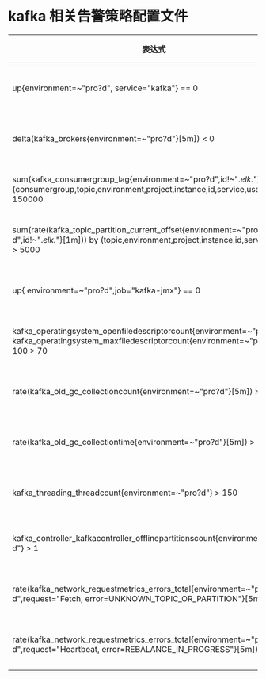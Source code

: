 # kafka 相关告警策略配置文件

| 表达式                                                       | 说明                         | 级别     |
| ------------------------------------------------------------ | ---------------------------- | -------- |
| up{environment=~"pro?d", service="kafka"} == 0                    | 监控客户端挂了         | 严重告警 |
| delta(kafka_brokers{environment=~"pro?d"}[5m]) < 0                          | 在线节点数异常，请检查集群中在线节点数是否正常         | 严重告警 |
| sum(kafka_consumergroup_lag{environment=~"pro?d",id!~".*elk.*"}) by (consumergroup,topic,environment,project,instance,id,service,user) > 150000 | 消费组 topic 堆积数超过15万条        | 严重告警 |
| sum(rate(kafka_topic_partition_current_offset{environment=~"pro?d",id!~".*elk.*"}[1m])) by (topic,environment,project,instance,id,service,user) > 5000 | 每秒消息产生数超过2000条         | 严重告警 |
| up{ environment=~"pro?d",job="kafka-jmx"} == 0                    |  Jmx 监控客户端挂了        | 严重告警 |
| kafka_operatingsystem_openfiledescriptorcount{environment=~"pro?d"} / kafka_operatingsystem_maxfiledescriptorcount{environment=~"pro?d"} * 100 > 70                    | 打开文件描述符数量大于70%         | 严重告警 |
| rate(kafka_old_gc_collectioncount{environment=~"pro?d"}[5m]) > 5                    | 周期5分钟内每秒 Old GC 次数大于5         | 一般告警 |
| rate(kafka_old_gc_collectiontime{environment=~"pro?d"}[5m]) > 1000                  | 周期5分钟内每秒 Old GC 耗时大于1s          | 一般告警 |
| kafka_threading_threadcount{environment=~"pro?d"} > 150                    | 活跃线程数大于150         | 一般告警 |
| kafka_controller_kafkacontroller_offlinepartitionscount{environment=~"pro?d"} > 1                    | 没有Leader的分区数大于1         | 严重告警 |
| rate(kafka_network_requestmetrics_errors_total{environment=~"pro?d",request="Fetch, error=UNKNOWN_TOPIC_OR_PARTITION"}[5m]) > 10                    |每秒unkown_parttion错误量大于10          | 严重告警 |
| rate(kafka_network_requestmetrics_errors_total{environment=~"pro?d",request="Heartbeat, error=REBALANCE_IN_PROGRESS"}[5m]) > 10                    | 消费者整体重平衡每秒syncgroup错误量大于10         | 严重告警 |